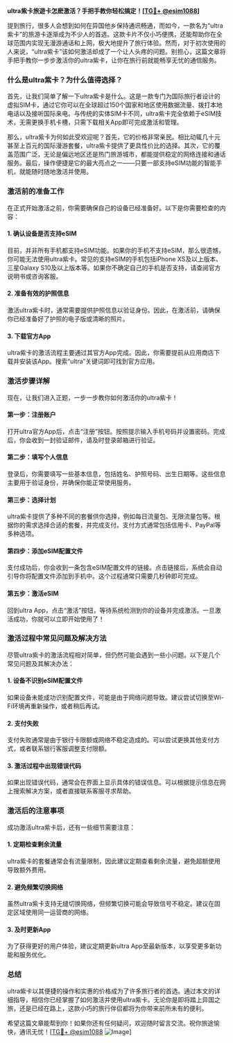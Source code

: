 **ultra紫卡旅遊卡怎麽激活？手把手教你轻松搞定！[[TG💪+ @esim1088](https://t.me/s/esim1088)]**

提到旅行，很多人会想到如何在异国他乡保持通讯畅通，而如今，一款名为“ultra紫卡”的旅游卡逐渐成为不少人的首选。这款卡片不仅小巧便携，还能帮助你在全球范围内实现无漫游通话和上网，极大地提升了旅行体验。然而，对于初次使用的人来说，“ultra紫卡”该如何激活却成了一个让人头疼的问题。别担心，这篇文章将手把手教你一步步激活你的ultra紫卡，让你在旅行前就能畅享无忧的通信服务。

### **什么是ultra紫卡？为什么值得选择？**

首先，让我们简单了解一下ultra紫卡是什么。这是一款专门为国际旅行者设计的虚拟SIM卡，通过它你可以在全球超过150个国家和地区使用数据流量、拨打本地电话以及接听国际来电。与传统的实体SIM卡不同，ultra紫卡完全依赖于eSIM技术，无需更换手机卡槽，只需下载相关App即可完成激活和管理。

那么，ultra紫卡为何如此受欢迎呢？首先，它的价格非常亲民。相比动辄几十元甚至上百元的国际漫游套餐，ultra紫卡提供了更具性价比的选择。其次，它的覆盖范围广泛，无论是偏远地区还是热门旅游城市，都能提供稳定的网络连接和通话服务。最后，操作便捷是它的最大亮点之一——只要一部支持eSIM功能的智能手机，就能随时随地激活并使用。

### **激活前的准备工作**

在正式开始激活之前，你需要确保自己的设备已经准备好。以下是你需要检查的内容：

#### **1. 确认设备是否支持eSIM**
目前，并非所有手机都支持eSIM功能。如果你的手机不支持eSIM，那么很遗憾，你可能无法使用ultra紫卡。常见的支持eSIM的手机包括iPhone XS及以上版本、三星Galaxy S10及以上版本等。如果你不确定自己的手机是否支持，请查阅官方说明书或咨询客服。

#### **2. 准备有效的护照信息**
激活ultra紫卡时，通常需要提供护照信息以验证身份。因此，在激活前，请确保你已经准备好了护照的电子版或清晰的照片。

#### **3. 下载官方App**
ultra紫卡的激活流程主要通过其官方App完成。因此，你需要提前从应用商店下载并安装该App。搜索“ultra”关键词即可找到官方应用。

### **激活步骤详解**

现在，让我们进入正题，一步一步教你如何激活你的ultra紫卡！

#### **第一步：注册账户**
打开ultra官方App后，点击“注册”按钮。按照提示输入手机号码并设置密码。完成后，你会收到一封验证邮件，请及时登录邮箱进行验证。

#### **第二步：填写个人信息**
登录后，你需要填写一些基本信息，包括姓名、护照号码、出生日期等。这些信息主要用于验证身份，并确保你能正常使用服务。

#### **第三步：选择计划**
ultra紫卡提供了多种不同的套餐供你选择，例如每日流量包、无限流量包等。根据你的需求选择合适的套餐，并完成支付。支付方式通常包括信用卡、PayPal等多种选项。

#### **第四步：添加eSIM配置文件**
支付成功后，你会收到一条包含eSIM配置文件的链接。点击链接后，系统会自动引导你将配置文件添加到手机中。这个过程通常只需要几秒钟即可完成。

#### **第五步：激活eSIM**
回到ultra App，点击“激活”按钮，等待系统检测到你的设备并完成激活。一旦激活成功，你就可以立即开始使用了！

### **激活过程中常见问题及解决方法**

尽管ultra紫卡的激活流程相对简单，但仍然可能会遇到一些小问题。以下是几个常见问题及其解决办法：

#### **1. 设备不识别eSIM配置文件**
如果设备未能成功识别配置文件，可能是由于网络问题导致。建议尝试切换至Wi-Fi环境再重新操作，或者稍后再试。

#### **2. 支付失败**
支付失败通常是由于银行卡限额或网络不稳定造成的。可以尝试更换其他支付方式，或者联系银行客服调整支付限额。

#### **3. 激活过程中出现错误代码**
如果出现错误代码，通常会在界面上显示具体的错误信息。可以根据提示信息在网上搜索解决方案，或者直接联系客服寻求帮助。

### **激活后的注意事项**

成功激活ultra紫卡后，还有一些细节需要注意：

#### **1. 定期检查剩余流量**
ultra紫卡的套餐通常会有流量限制，因此建议定期查看剩余流量，避免超额使用导致额外费用。

#### **2. 避免频繁切换网络**
虽然ultra紫卡支持无缝切换网络，但频繁切换可能会导致信号不稳定。建议在固定区域使用同一运营商的网络。

#### **3. 及时更新App**
为了获得更好的用户体验，建议定期更新ultra App至最新版本，以享受更多新功能和服务优化。

### **总结**

ultra紫卡以其便捷的操作和实惠的价格成为了许多旅行者的首选。通过本文的详细指导，相信你已经掌握了如何激活并使用ultra紫卡。无论你是即将踏上异国之旅，还是已经在路上，这款小巧的旅行伴侣都将为你带来前所未有的便利。

希望这篇文章能帮到你！如果你还有任何疑问，欢迎随时留言交流。祝你旅途愉快，通讯无忧！[[TG💪+ @esim1088](https://t.me/s/esim1088) ![Image](https://i.postimg.cc/4NQfJmqS/Snipaste-2025-05-13-00-14-12.png)]